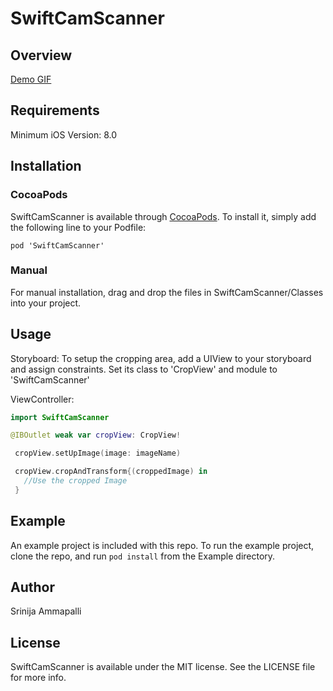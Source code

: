 # SwiftCamScanner

## Overview
[Demo GIF](../master/demo.gif)

## Requirements
Minimum iOS Version: 8.0

## Installation

### CocoaPods
SwiftCamScanner is available through [CocoaPods](http://cocoapods.org). To install
it, simply add the following line to your Podfile:
```
pod 'SwiftCamScanner'
```

### Manual
For manual installation, drag and drop the files in SwiftCamScanner/Classes into your project.

## Usage
Storyboard: To setup the cropping area, add a UIView to your storyboard and assign constraints. Set its class to 'CropView' and module to 'SwiftCamScanner'

ViewController: 
```swift
import SwiftCamScanner
```
```swift
@IBOutlet weak var cropView: CropView!
```
```swift
 cropView.setUpImage(image: imageName)
 ```
 ```swift
  cropView.cropAndTransform{(croppedImage) in
    //Use the cropped Image
  }
  ```


## Example
An example project is included with this repo.  To run the example project, clone the repo, and run `pod install` from the Example directory.


## Author

Srinija Ammapalli

## License

SwiftCamScanner is available under the MIT license. See the LICENSE file for more info.
